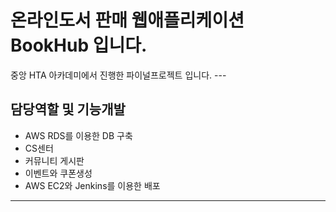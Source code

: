 <h1>온라인도서 판매 웹애플리케이션 BookHub 입니다. </h1>
중앙 HTA 아카데미에서 진행한 파이널프로젝트 입니다.
---


**담당역할 및 기능개발**
---
+ AWS RDS를 이용한 DB 구축
+ CS센터
+ 커뮤니티 게시판
+ 이벤트와 쿠폰생성
+ AWS EC2와 Jenkins를 이용한 배포 
---




